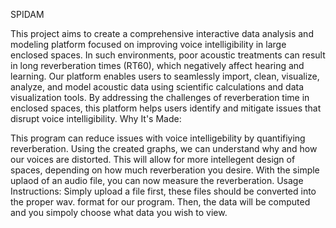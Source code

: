 SPIDAM

This project aims to create a comprehensive interactive data analysis and modeling platform focused on improving voice intelligibility in large enclosed spaces. In such environments, poor acoustic treatments can result in long reverberation times (RT60), which negatively affect hearing and learning. Our platform enables users to seamlessly import, clean, visualize, analyze, and model acoustic data using scientific calculations and data visualization tools. By addressing the challenges of reverberation time in enclosed spaces, this platform helps users identify and mitigate issues that disrupt voice intelligibility.
Why It's Made:

This program can reduce issues with voice intelligebility by quantifiying reverberation. Using the created graphs, we can understand why and how our voices are distorted. This will allow for more intellegent design of spaces, depending on how much reverberation you desire. With the simple uplaod of an audio file, you can now measure the reverberation.
Usage Instructions:
Simply upload a file first, these files should be converted into the proper wav. format for our program. Then, the data will be computed and you simpoly choose what data you wish to view.
